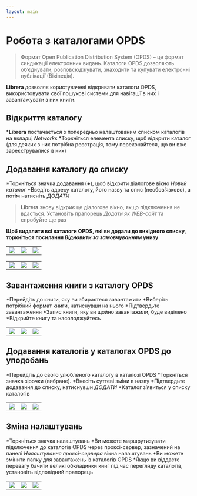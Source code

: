 ```yaml
---
layout: main
---
```


# Робота з каталогами OPDS

> Формат Open Publication Distribution System (OPDS) – це формат синдикації електронних видань. Каталоги OPDS дозволяють об’єднувати, розповсюджувати, знаходити та купувати електронні публікації (Вікіпедія).

**Librera** дозволяє користувачеві відкривати каталоги OPDS, використовувати свої пошукові системи для навігації в них і завантажувати з них книги.

## Відкриття каталогу
***Librera** постачається з попередньо налаштованим списком каталогів на вкладці _Networks_
*Торкніться елемента списку, щоб відкрити каталог (для деяких з них потрібна реєстрація, тому переконайтеся, що ви вже зареєструвалися в них)

## Додавання каталогу до списку
*Торкніться значка додавання (**+**), щоб відкрити діалогове вікно _Новий каталог_
*Введіть адресу каталогу, його назву та опис (необов’язково), а потім натисніть _ДОДАТИ_
> **Librera** знову відкриє це діалогове вікно, якщо підключення не вдасться. Установіть прапорець _Додати як WEB-сайт_ та спробуйте ще раз

**Щоб видалити всі каталоги OPDS, які ви додали до вихідного списку, торкніться посилання _Відновити за замовчуванням_ унизу**

||||
|-|-|-|
|![](1.jpg)|![](2.jpg)|![](3.jpg)|

||||
|-|-|-|
|![](4.jpg)|![](5.jpg)|![](6.jpg)|

## Завантаження книги з каталогу OPDS
*Перейдіть до книги, яку ви збираєтеся завантажити
*Виберіть потрібний формат книги, натиснувши на нього
*Підтвердьте завантаження
*Запис книги, яку ви щойно завантажили, буде виділено
*Відкрийте книгу та насолоджуйтесь

||||
|-|-|-|
|![](7.jpg)|![](8.jpg)|![](9.jpg)|

## Додавання каталогів у каталогах OPDS до уподобань
*Перейдіть до свого улюбленого каталогу в каталозі OPDS
*Торкніться значка зірочки (вибране).
*Внесіть суттєві зміни в назву
*Підтвердьте додавання до списку, натиснувши _ДОДАТИ_
*Каталог з’явиться у списку каталогів

||||
|-|-|-|
|![](10.jpg)|![](11.jpg)|![](12.jpg)|

## Зміна налаштувань
*Торкніться значка налаштувань
*Ви можете маршрутизувати підключення до каталогів OPDS через проксі-сервер, зазначений на панелі _Налаштування проксі-сервера_ вікна налаштувань
*Ви можете змінити папку для завантажень із каталогів OPDS
*Якщо ви віддаєте перевагу бачити великі обкладинки книг під час перегляду каталогів, установіть відповідний прапорець

||||
|-|-|-|
|![](17.jpg)|![](18.jpg)|![](19.jpg)|
